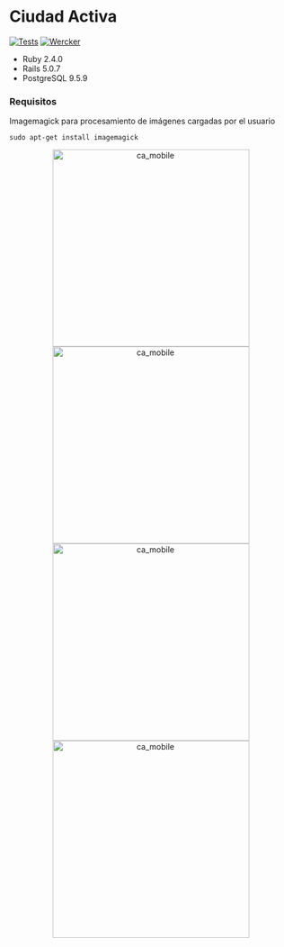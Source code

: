 # Ciudad Activa 

[![Tests](https://github.com/martinnicolas/ca/actions/workflows/tests.yml/badge.svg)](https://github.com/martinnicolas/ca/actions/workflows/tests.yml)
[![Wercker](https://img.shields.io/github/license/mashape/apistatus.svg)](https://opensource.org/licenses/MIT)


* Ruby 2.4.0
* Rails 5.0.7
* PostgreSQL 9.5.9


### Requisitos

Imagemagick para procesamiento de imágenes cargadas por el usuario
	
	sudo apt-get install imagemagick



<p align="center">

<img src="https://user-images.githubusercontent.com/5104496/86070507-4c194d80-ba53-11ea-9355-a6631932f787.png" alt="ca_mobile" width="350" height="350"/> 

<img src="https://user-images.githubusercontent.com/5104496/86070541-63583b00-ba53-11ea-899e-65f7963a1327.png" alt="ca_mobile" width="350" height="350"/>

<img src="https://user-images.githubusercontent.com/5104496/86070577-75d27480-ba53-11ea-9d1d-ff11c93e3568.png" alt="ca_mobile" width="350" height="350"/>

<img src="https://user-images.githubusercontent.com/5104496/86070626-84b92700-ba53-11ea-9305-74d5910c699c.png" alt="ca_mobile" width="350" height="350"/>

</p>